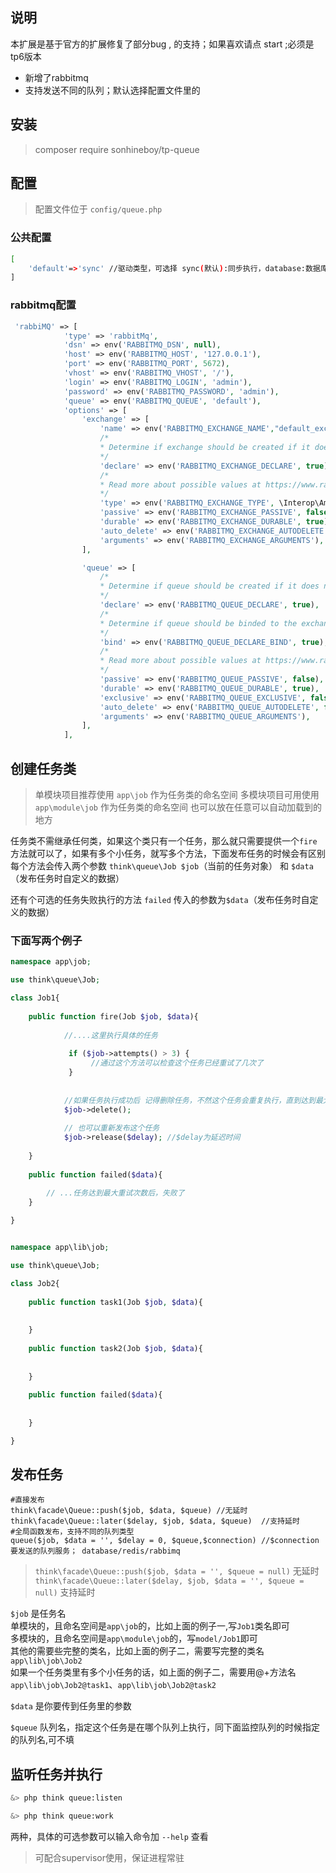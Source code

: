 
## 说明
本扩展是基于官方的扩展修复了部分bug , 的支持；如果喜欢请点 start ;必须是tp6版本
- 新增了rabbitmq
- 支持发送不同的队列；默认选择配置文件里的

## 安装

> composer require sonhineboy/tp-queue

## 配置

> 配置文件位于 `config/queue.php`

### 公共配置

```bash
[
    'default'=>'sync' //驱动类型，可选择 sync(默认):同步执行，database:数据库驱动,redis:Redis驱动 rabbitmq
]
```

### rabbitmq配置
```php
 'rabbiMQ' => [
            'type' => 'rabbitMq',
            'dsn' => env('RABBITMQ_DSN', null),
            'host' => env('RABBITMQ_HOST', '127.0.0.1'),
            'port' => env('RABBITMQ_PORT', 5672),
            'vhost' => env('RABBITMQ_VHOST', '/'),
            'login' => env('RABBITMQ_LOGIN', 'admin'),
            'password' => env('RABBITMQ_PASSWORD', 'admin'),
            'queue' => env('RABBITMQ_QUEUE', 'default'),
            'options' => [
                'exchange' => [
                    'name' => env('RABBITMQ_EXCHANGE_NAME',"default_exchange"),
                    /*
                    * Determine if exchange should be created if it does not exist.
                    */
                    'declare' => env('RABBITMQ_EXCHANGE_DECLARE', true),
                    /*
                    * Read more about possible values at https://www.rabbitmq.com/tutorials/amqp-concepts.html
                    */
                    'type' => env('RABBITMQ_EXCHANGE_TYPE', \Interop\Amqp\AmqpTopic::TYPE_DIRECT),
                    'passive' => env('RABBITMQ_EXCHANGE_PASSIVE', false),
                    'durable' => env('RABBITMQ_EXCHANGE_DURABLE', true),
                    'auto_delete' => env('RABBITMQ_EXCHANGE_AUTODELETE', false),
                    'arguments' => env('RABBITMQ_EXCHANGE_ARGUMENTS'),
                ],

                'queue' => [
                    /*
                    * Determine if queue should be created if it does not exist.
                    */
                    'declare' => env('RABBITMQ_QUEUE_DECLARE', true),
                    /*
                    * Determine if queue should be binded to the exchange created.
                    */
                    'bind' => env('RABBITMQ_QUEUE_DECLARE_BIND', true),
                    /*
                    * Read more about possible values at https://www.rabbitmq.com/tutorials/amqp-concepts.html
                    */
                    'passive' => env('RABBITMQ_QUEUE_PASSIVE', false),
                    'durable' => env('RABBITMQ_QUEUE_DURABLE', true),
                    'exclusive' => env('RABBITMQ_QUEUE_EXCLUSIVE', false),
                    'auto_delete' => env('RABBITMQ_QUEUE_AUTODELETE', false),
                    'arguments' => env('RABBITMQ_QUEUE_ARGUMENTS'),
                ],
            ],

```
## 创建任务类
> 单模块项目推荐使用 `app\job` 作为任务类的命名空间
> 多模块项目可用使用 `app\module\job` 作为任务类的命名空间
> 也可以放在任意可以自动加载到的地方

任务类不需继承任何类，如果这个类只有一个任务，那么就只需要提供一个`fire`方法就可以了，如果有多个小任务，就写多个方法，下面发布任务的时候会有区别  
每个方法会传入两个参数 `think\queue\Job $job`（当前的任务对象） 和 `$data`（发布任务时自定义的数据）

还有个可选的任务失败执行的方法 `failed` 传入的参数为`$data`（发布任务时自定义的数据）

### 下面写两个例子

```php
namespace app\job;

use think\queue\Job;

class Job1{
    
    public function fire(Job $job, $data){
    
            //....这里执行具体的任务 
            
             if ($job->attempts() > 3) {
                  //通过这个方法可以检查这个任务已经重试了几次了
             }
            
            
            //如果任务执行成功后 记得删除任务，不然这个任务会重复执行，直到达到最大重试次数后失败后，执行failed方法
            $job->delete();
            
            // 也可以重新发布这个任务
            $job->release($delay); //$delay为延迟时间
          
    }
    
    public function failed($data){
    
        // ...任务达到最大重试次数后，失败了
    }

}

```

```php

namespace app\lib\job;

use think\queue\Job;

class Job2{
    
    public function task1(Job $job, $data){
    
          
    }
    
    public function task2(Job $job, $data){
    
          
    }
    
    public function failed($data){
    
          
    }

}

```


## 发布任务
```injectablephp
#直接发布
think\facade\Queue::push($job, $data, $queue) //无延时
think\facade\Queue::later($delay, $job, $data, $queue)  //支持延时
#全局函数发布，支持不同的队列类型
queue($job, $data = '', $delay = 0, $queue,$connection) //$connection 要发送的队列服务； database/redis/rabbimq

```
> `think\facade\Queue::push($job, $data = '', $queue = null)` 无延时
> `think\facade\Queue::later($delay, $job, $data = '', $queue = null)`  支持延时
> 

`$job` 是任务名  
单模块的，且命名空间是`app\job`的，比如上面的例子一,写`Job1`类名即可  
多模块的，且命名空间是`app\module\job`的，写`model/Job1`即可  
其他的需要些完整的类名，比如上面的例子二，需要写完整的类名`app\lib\job\Job2`  
如果一个任务类里有多个小任务的话，如上面的例子二，需要用@+方法名`app\lib\job\Job2@task1`、`app\lib\job\Job2@task2`

`$data` 是你要传到任务里的参数

`$queue` 队列名，指定这个任务是在哪个队列上执行，同下面监控队列的时候指定的队列名,可不填

## 监听任务并执行

```bash
&> php think queue:listen

&> php think queue:work
```

两种，具体的可选参数可以输入命令加 `--help` 查看

> 可配合supervisor使用，保证进程常驻
